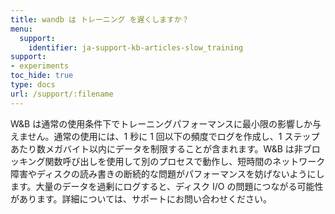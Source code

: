 ```yaml
---
title: wandb は トレーニング を遅くしますか？
menu:
  support:
    identifier: ja-support-kb-articles-slow_training
support:
- experiments
toc_hide: true
type: docs
url: /support/:filename
---
```


W&B は通常の使用条件下でトレーニングパフォーマンスに最小限の影響しか与えません。通常の使用には、1 秒に 1 回以下の頻度でログを作成し、1 ステップあたり数メガバイト以内にデータを制限することが含まれます。W&B は非ブロッキング関数呼び出しを使用して別のプロセスで動作し、短時間のネットワーク障害やディスクの読み書きの断続的な問題がパフォーマンスを妨げないようにします。大量のデータを過剰にログすると、ディスク I/O の問題につながる可能性があります。詳細については、サポートにお問い合わせください。
